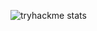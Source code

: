 ![tryhackme stats](https://raw.githubusercontent.com/zarrarkolachi/zarrarkolachi/master/thm_propic.png)
